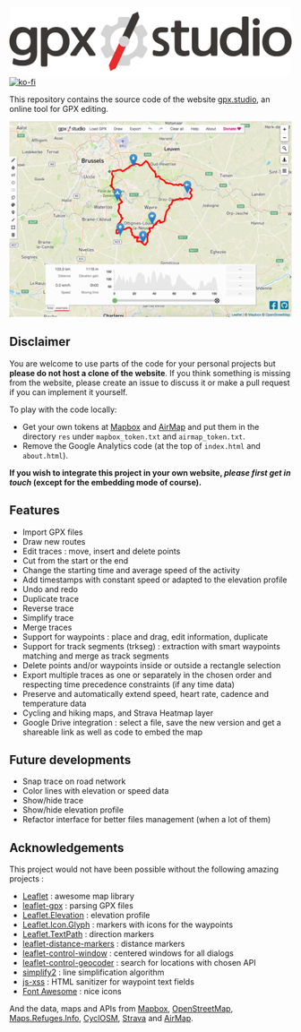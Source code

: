 ![logo of gpx.studio](res/logo.png)
[![ko-fi](https://www.ko-fi.com/img/githubbutton_sm.svg)](https://ko-fi.com/F1F1303GH)

This repository contains the source code of the website [gpx.studio](https://gpxstudio.github.io), an online tool for GPX editing.

![Preview of the online app.](res/preview.png)

## Disclaimer
You are welcome to use parts of the code for your personal projects but **please do not host a clone of the website**.
If you think something is missing from the website, please create an issue to discuss it or make a pull request if you can implement it yourself.

To play with the code locally:
* Get your own tokens at [Mapbox](https://www.mapbox.com/) and [AirMap](https://www.airmap.com/) and put them in the directory `res` under `mapbox_token.txt` and `airmap_token.txt`.
* Remove the Google Analytics code (at the top of `index.html` and `about.html`).

**If you wish to integrate this project in your own website, _please first get in touch_ (except for the embedding mode of course).**

## Features
* Import GPX files
* Draw new routes
* Edit traces : move, insert and delete points
* Cut from the start or the end
* Change the starting time and average speed of the activity
* Add timestamps with constant speed or adapted to the elevation profile
* Undo and redo
* Duplicate trace
* Reverse trace
* Simplify trace
* Merge traces
* Support for waypoints : place and drag, edit information, duplicate
* Support for track segments (trkseg) : extraction with smart waypoints matching and merge as track segments
* Delete points and/or waypoints inside or outside a rectangle selection
* Export multiple traces as one or separately in the chosen order and respecting time precedence constraints (if any time data)
* Preserve and automatically extend speed, heart rate, cadence and temperature data
* Cycling and hiking maps, and Strava Heatmap layer
* Google Drive integration : select a file, save the new version and get a shareable link as well as code to embed the map

## Future developments
* Snap trace on road network
* Color lines with elevation or speed data
* Show/hide trace
* Show/hide elevation profile
* Refactor interface for better files management (when a lot of them)

## Acknowledgements
This project would not have been possible without the following amazing projects :
* [Leaflet](https://leafletjs.com/) : awesome map library
* [leaflet-gpx](https://github.com/mpetazzoni/leaflet-gpx) : parsing GPX files
* [Leaflet.Elevation](https://github.com/MrMufflon/Leaflet.Elevation) : elevation profile
* [Leaflet.Icon.Glyph](https://github.com/Leaflet/Leaflet.Icon.Glyph) : markers with icons for the waypoints
* [Leaflet.TextPath](https://github.com/makinacorpus/Leaflet.TextPath) : direction markers
* [leaflet-distance-markers](https://github.com/adoroszlai/leaflet-distance-markers) : distance markers
* [leaflet-control-window](https://github.com/mapshakers/leaflet-control-window) : centered windows for all dialogs
* [leaflet-control-geocoder](https://github.com/perliedman/leaflet-control-geocoder) : search for locations with chosen API
* [simplify2](https://github.com/geonome/simplify2-js) : line simplification algorithm
* [js-xss](https://github.com/leizongmin/js-xss) : HTML sanitizer for waypoint text fields
* [Font Awesome](https://fontawesome.com/) : nice icons

And the data, maps and APIs from [Mapbox](https://www.mapbox.com/), [OpenStreetMap](https://www.openstreetmap.org/), [Maps.Refuges.Info](https://wiki.openstreetmap.org/wiki/Hiking/mri), [CyclOSM](https://www.cyclosm.org/), [Strava](https://strava.com) and [AirMap](https://www.airmap.com/).
